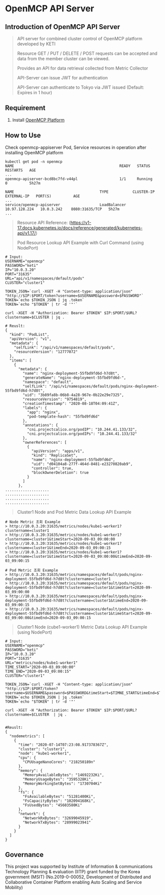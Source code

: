 # OpenMCP API Server

## Introduction of OpenMCP API Server

> API server for combined cluster control of OpenMCP platform developed by KETI
>
> Resource GET / PUT / DELETE / POST requests can be accepted and data from the member cluster can be viewed.
>
> Provides an API for data retrieval collected from Metric Collector
> 
> API-Server can issue JWT for authentication
> 
> API-Server can authenticate to Tokyo via JWT issued (Default: Expires in 1 hour)

## Requirement

1. Install [OpenMCP Platform](https://github.com/openmcp/openmcp)


## How to Use
Check openmcp-appiserver Pod, Service resources in operation after installing OpenMCP platform
```
kubectl get pod -n openmcp
NAME                                                READY   STATUS    RESTARTS   AGE
...
openmcp-apiserver-bcd8bc7fd-v44pl                   1/1     Running   0          5h27m

NAME                                       TYPE           CLUSTER-IP      EXTERNAL-IP   PORT(S)          AGE
...
service/openmcp-apiserver                  LoadBalancer   10.97.128.224   10.0.3.242    8080:31635/TCP   5h27m
...

```


> Resource API Reference: (https://v1-17.docs.kubernetes.io/docs/reference/generated/kubernetes-api/v1.17/)
>
> Pod Resource Lookup API Example with Curl Command (using NodePort)


```
# Input:
USERNAME="openmcp"
PASSWORD="keti"
IP="10.0.3.20"
PORT="31635"
URL="api/v1/namespaces/default/pods"
CLUSTER="cluster1"

TOKEN_JSON=`curl -XGET -H "Content-type: application/json" "http://$IP:$PORT/token?username=$USERNAME&password=$PASSWORD"`
TOKEN=`echo $TOKEN_JSON | jq .token`
TOKEN=`echo "$TOKEN" | tr -d '"'`

curl -XGET -H "Authorization: Bearer $TOKEN" $IP:$PORT/$URL?clustername=$CLUSTER | jq .

# Reuslt:
{
  "kind": "PodList",
  "apiVersion": "v1",
  "metadata": {
    "selfLink": "/api/v1/namespaces/default/pods",
    "resourceVersion": "12777072"
  },
  "items": [
    {
      "metadata": {
        "name": "nginx-deployment-55fbd9fd6d-h7d8t",
        "generateName": "nginx-deployment-55fbd9fd6d-",
        "namespace": "default",
        "selfLink": "/api/v1/namespaces/default/pods/nginx-deployment-55fbd9fd6d-h7d8t",
        "uid": "3b89fa8b-06b8-4a28-967e-0b22e29e7325",
        "resourceVersion": "9754819",
        "creationTimestamp": "2020-08-18T04:09:41Z",
        "labels": {
          "app": "nginx",
          "pod-template-hash": "55fbd9fd6d"
        },
        "annotations": {
          "cni.projectcalico.org/podIP": "10.244.41.133/32",
          "cni.projectcalico.org/podIPs": "10.244.41.133/32"
        },
        "ownerReferences": [
          {
            "apiVersion": "apps/v1",
            "kind": "ReplicaSet",
            "name": "nginx-deployment-55fbd9fd6d",
            "uid": "d04104a8-277f-464d-8481-e23270820ab9",
            "controller": true,
            "blockOwnerDeletion": true
          }
        ]
      },
....................
....................
....................
....................
```
> Cluster1 Node and Pod Metric Data Lookup API Example
```
# Node Metric 조회 Example
> http://10.0.3.20:31635/metrics/nodes/kube1-worker1?clustername=cluster1
> http://10.0.3.20:31635/metrics/nodes/kube1-worker1?clustername=cluster1&timeStart=2020-09-03_09:00:00
> http://10.0.3.20:31635/metrics/nodes/kube1-worker1?clustername=cluster1&timeEnd=2020-09-03_09:00:15
> http://10.0.3.20:31635/metrics/nodes/kube1-worker1?clustername=cluster1&timeStart=2020-09-03_09:00:00&timeEnd=2020-09-03_09:00:15

# Pod Metric 조회 Example
> http://10.0.3.20:31635/metrics/namespaces/default/pods/nginx-deployment-55fbd9fd6d-h7d8t?clustername=cluster1
> http://10.0.3.20:31635/metrics/namespaces/default/pods/nginx-deployment-55fbd9fd6d-h7d8t?clustername=cluster1&timeStart=2020-09-03_09:00:00
> http://10.0.3.20:31635/metrics/namespaces/default/pods/nginx-deployment-55fbd9fd6d-h7d8t?clustername=cluster1&timeEnd=2020-09-03_09:00:15
> http://10.0.3.20:31635/metrics/namespaces/default/pods/nginx-deployment-55fbd9fd6d-h7d8t?clustername=cluster1&timeStart=2020-09-03_09:00:00&timeEnd=2020-09-03_09:00:15
```
> Cluster1 Node (cube1-worker1) Metric Data Lookup API Example (using NodePort)
```
# Input:
USERNAME="openmcp"
PASSWORD="keti"
IP="10.0.3.20"
PORT="31635"
URL="metrics/nodes/kube1-worker1"
TIME_START="2020-09-03_09:00:00"
TIME_END="2020-09-03_09:00:15"
CLUSTER="cluster1"

TOKEN_JSON=`curl -XGET -H "Content-type: application/json" "http://$IP:$PORT/token?username=$USERNAME&password=$PASSWORD&timeStart=$TIMNE_START&timeEnd=$TIME_END"`
TOKEN=`echo $TOKEN_JSON | jq .token`
TOKEN=`echo "$TOKEN" | tr -d '"'

curl -XGET -H "Authorization: Bearer $TOKEN" $IP:$PORT/$URL?clustername=$CLUSTER  | jq .


#Reuslt:
{
  "nodemetrics": [
    {
      "time": "2020-07-14T07:23:08.917378367Z",
      "cluster": "cluster1",
      "node": "kube1-worker1",
      "cpu": {
        "CPUUsageNanoCores": "218250189n"
      },
      "memory": {
        "MemoryAvailableBytes": "14692232Ki",
        "MemoryUsageBytes": "3595328Ki",
        "MemoryWorkingSetBytes": "1730704Ki"
      },
      "fs": {
        "FsAvailableBytes": "51281400Ki",
        "FsCapacityBytes": "102094168Ki",
        "FsUsedBytes": "45603580Ki"
      },
      "network": {
        "NetworkRxBytes": "32699045919",
        "NetworkTxBytes": "28999023941"
      }
    }
  ]
}

```
 

## Governance

This project was supported by Institute of Information & communications Technology Planning & evaluation (IITP) grant funded by the Korea government (MSIT) (No.2019-0-00052, Development of Distributed and Collaborative Container Platform enabling Auto Scaling and Service Mobility)
